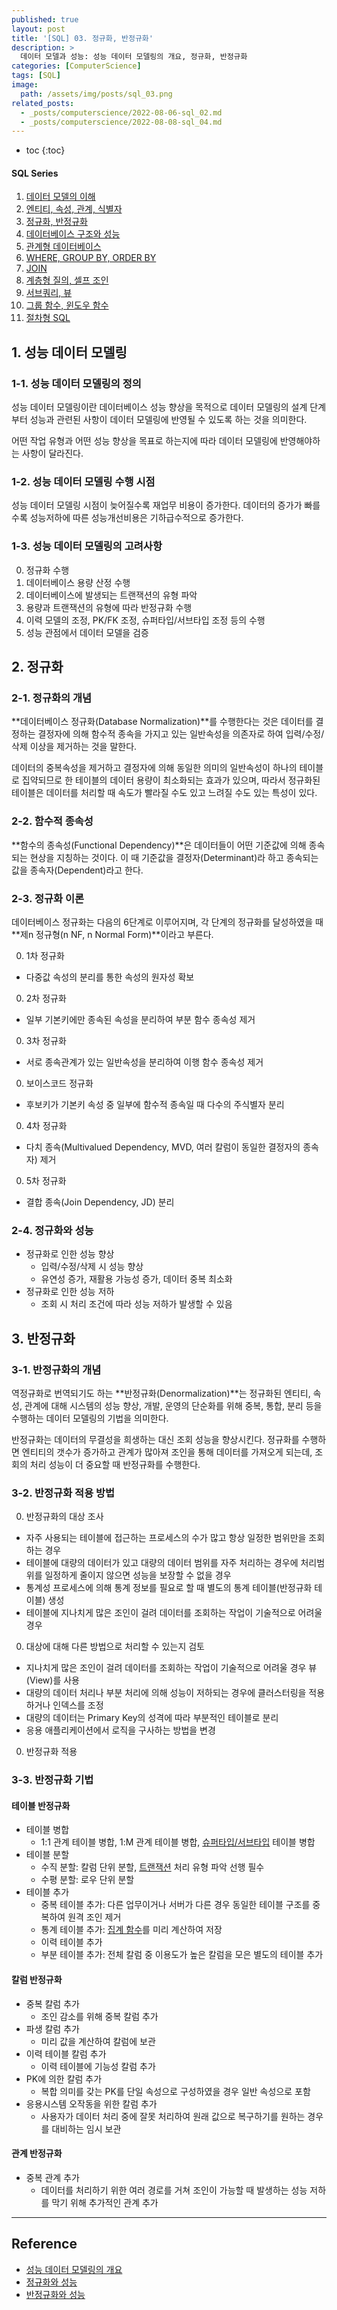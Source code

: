 ```yaml
---
published: true
layout: post
title: '[SQL] 03. 정규화, 반정규화'
description: >
  데이터 모델과 성능: 성능 데이터 모델링의 개요, 정규화, 반정규화
categories: [ComputerScience]
tags: [SQL]
image:
  path: /assets/img/posts/sql_03.png
related_posts:
  - _posts/computerscience/2022-08-06-sql_02.md
  - _posts/computerscience/2022-08-08-sql_04.md
---
```

* toc
{:toc}

<h4>SQL Series</h4>
<div class="taxonomy__index">
  <ol class="description">
    <li><a href="/computerscience/sql_01/">데이터 모델의 이해</a></li>
    <li><a href="/computerscience/sql_02/">엔티티, 속성, 관계, 식별자</a></li>
    <li><a href="/computerscience/sql_03/">정규화, 반정규화</a></li>
    <li><a href="/computerscience/sql_04/">데이터베이스 구조와 성능</a></li>
    <li><a href="/computerscience/sql_05/">관계형 데이터베이스</a></li>
    <li><a href="/computerscience/sql_06/">WHERE, GROUP BY, ORDER BY</a></li>
    <li><a href="/computerscience/sql_07/">JOIN</a></li>
    <li><a href="/computerscience/sql_08/">계층형 질의, 셀프 조인</a></li>
    <li><a href="/computerscience/sql_09/">서브쿼리, 뷰</a></li>
    <li><a href="/computerscience/sql_10/">그룹 함수, 윈도우 함수</a></li>
    <li><a href="/computerscience/sql_11/">절차형 SQL</a></li>
  </ol>
</div>

## 1. 성능 데이터 모델링

### 1-1. 성능 데이터 모델링의 정의

성능 데이터 모델링이란 데이터베이스 성능 향상을 목적으로 데이터 모델링의 설계 단계 부터 성능과 관련된 사항이 데이터 모델링에 반영될 수 있도록 하는 것을 의미한다.  

어떤 작업 유형과 어떤 성능 향상을 목표로 하는지에 따라 데이터 모델링에 반영해야하는 사항이 달라진다.  

### 1-2. 성능 데이터 모델링 수행 시점

성능 데이터 모델링 시점이 늦어질수록 재업무 비용이 증가한다. 데이터의 증가가 빠를수록 성능저하에 따른 성능개선비용은 기하급수적으로 증가한다.  

### 1-3. 성능 데이터 모델링의 고려사항

0. 정규화 수행
0. 데이터베이스 용량 산정 수행
0. 데이터베이스에 발생되는 트랜잭션의 유형 파악
0. 용량과 트랜잭션의 유형에 따라 반정규화 수행
0. 이력 모델의 조정, PK/FK 조정, 슈퍼타입/서브타입 조정 등의 수행
0. 성능 관점에서 데이터 모델을 검증

## 2. 정규화

### 2-1. 정규화의 개념

**데이터베이스 정규화(Database Normalization)**를 수행한다는 것은 데이터를 결정하는 결정자에 의해 함수적 종속을 가지고 있는 일반속성을 의존자로 하여 입력/수정/삭제 이상을 제거하는 것을 말한다.  

데이터의 중복속성을 제거하고 결정자에 의해 동일한 의미의 일반속성이 하나의 테이블로 집약되므로 한 테이블의 데이터 용량이 최소화되는 효과가 있으며, 따라서 정규화된 테이블은 데이터를 처리할 때 속도가 빨라질 수도 있고 느려질 수도 있는 특성이 있다.  

### 2-2. 함수적 종속성

**함수의 종속성(Functional Dependency)**은 데이터들이 어떤 기준값에 의해 종속되는 현상을 지칭하는 것이다. 이 때 기준값을 결정자(Determinant)라 하고 종속되는 값을 종속자(Dependent)라고 한다.  

### 2-3. 정규화 이론

데이터베이스 정규화는 다음의 6단계로 이루어지며, 각 단계의 정규화를 달성하였을 때 **제n 정규형(n NF, n Normal Form)**이라고 부른다.  

0. 1차 정규화
  - 다중값 속성의 분리를 통한 속성의 원자성 확보
0. 2차 정규화
  - 일부 기본키에만 종속된 속성을 분리하여 부분 함수 종속성 제거
0. 3차 정규화
  - 서로 종속관계가 있는 일반속성을 분리하여 이행 함수 종속성 제거
0. 보이스코드 정규화
  - 후보키가 기본키 속성 중 일부에 함수적 종속일 때 다수의 주식별자 분리
0. 4차 정규화
  - 다치 종속(Multivalued Dependency, MVD, 여러 칼럼이 동일한 결정자의 종속자) 제거
0. 5차 정규화
  - 결합 종속(Join Dependency, JD) 분리

### 2-4. 정규화와 성능

- 정규화로 인한 성능 향상
  - 입력/수정/삭제 시 성능 향상
  - 유연성 증가, 재활용 가능성 증가, 데이터 중복 최소화
- 정규화로 인한 성능 저하
  - 조회 시 처리 조건에 따라 성능 저하가 발생할 수 있음

## 3. 반정규화

### 3-1. 반정규화의 개념

역정규화로 번역되기도 하는 **반정규화(Denormalization)**는 정규화된 엔티티, 속성, 관계에 대해 시스템의 성능 향상, 개발, 운영의 단순화를 위해 중복, 통합, 분리 등을 수행하는 데이터 모델링의 기법을 의미한다.  

반정규화는 데이터의 무결성을 희생하는 대신 조회 성능을 향상시킨다. 정규화를 수행하면 엔티티의 갯수가 증가하고 관계가 많아져 조인을 통해 데이터를 가져오게 되는데, 조회의 처리 성능이 더 중요할 때 반정규화를 수행한다.  

### 3-2. 반정규화 적용 방법

0. 반정규화의 대상 조사
  - 자주 사용되는 테이블에 접근하는 프로세스의 수가 많고 항상 일정한 범위만을 조회하는 경우
  - 테이블에 대량의 데이터가 있고 대량의 데이터 범위를 자주 처리하는 경우에 처리범위를 일정하게 줄이지 않으면 성능을 보장할 수 없을 경우
  - 통계성 프로세스에 의해 통계 정보를 필요로 할 때 별도의 통계 테이블(반정규화 테이블) 생성
  - 테이블에 지나치게 많은 조인이 걸려 데이터를 조회하는 작업이 기술적으로 어려울 경우
0. 대상에 대해 다른 방법으로 처리할 수 있는지 검토
  - 지나치게 많은 조인이 걸려 데이터를 조회하는 작업이 기술적으로 어려울 경우 뷰(View)를 사용
  - 대량의 데이터 처리나 부분 처리에 의해 성능이 저하되는 경우에 클러스터링을 적용하거나 인덱스를 조정
  - 대량의 데이터는 Primary Key의 성격에 따라 부분적인 테이블로 분리
  - 응용 애플리케이션에서 로직을 구사하는 방법을 변경
0. 반정규화 적용

### 3-3. 반정규화 기법

#### 테이블 반정규화

- 테이블 병합
  - 1:1 관계 테이블 병합, 1:M 관계 테이블 병합, [슈퍼타입/서브타입](/computerscience/sql_04/#2-1-슈퍼서브타입-모델) 테이블 병합
- 테이블 분할
  - 수직 분할: 칼럼 단위 분할, [트랜잭션](/computerscience/sql_05/#4-tcl) 처리 유형 파악 선행 필수
  - 수평 분할: 로우 단위 분할
- 테이블 추가
  - 중복 테이블 추가: 다른 업무이거나 서버가 다른 경우 동일한 테이블 구조를 중복하여 원격 조인 제거
  - 통계 테이블 추가: [집계 함수](/computerscience/sql_06/#3-1-집계-함수)를 미리 계산하여 저장
  - 이력 테이블 추가
  - 부분 테이블 추가: 전체 칼럼 중 이용도가 높은 칼럼을 모은 별도의 테이블 추가

#### 칼럼 반정규화

- 중복 칼럼 추가
  - 조인 감소를 위해 중복 칼럼 추가
- 파생 칼럼 추가
  - 미리 값을 계산하여 칼럼에 보관
- 이력 테이블 칼럼 추가
  - 이력 테이블에 기능성 칼럼 추가
- PK에 의한 칼럼 추가
  - 복합 의미를 갖는 PK를 단일 속성으로 구성하였을 경우 일반 속성으로 포함
- 응용시스템 오작동을 위한 칼럼 추가
  - 사용자가 데이터 처리 중에 잘못 처리하여 원래 값으로 복구하기를 원하는 경우를 대비하는 임시 보관

#### 관계 반정규화

- 중복 관계 추가
  - 데이터를 처리하기 위한 여러 경로를 거쳐 조인이 가능할 때 발생하는 성능 저하를 막기 위해 추가적인 관계 추가

---
## Reference
- [성능 데이터 모델링의 개요](https://dataonair.or.kr/db-tech-reference/d-guide/sql/?pageid=5&mod=document&uid=331)
- [정규화와 성능](https://dataonair.or.kr/db-tech-reference/d-guide/sql/?pageid=5&mod=document&uid=332)
- [반정규화와 성능](https://dataonair.or.kr/db-tech-reference/d-guide/sql/?pageid=5&mod=document&uid=333)